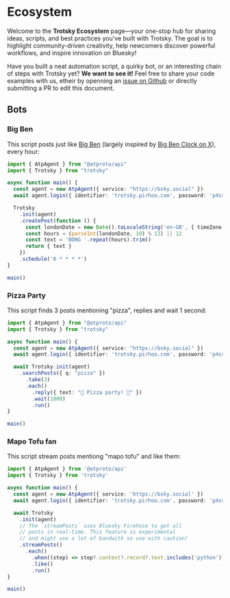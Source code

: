 # Ecosystem

Welcome to the **Trotsky Ecosystem** page—your one-stop hub for sharing ideas, scripts, and best practices you’ve built with Trotsky. The goal is to highlight community-driven creativity, help newcomers discover powerful workflows, and inspire innovation on Bluesky!

Have you built a neat automation script, a quirky bot, or an interesting chain of steps with Trotsky yet? **We want to see it!** Feel free to share your code examples with us, etheir by openning an [issue on Github](https://github.com/pirhoo/trotsky/issues) or directly submitting a PR to edit this document.

## Bots

### Big Ben

This script posts just like [Big Ben](https://bsky.app/profile/bigbenbong.bsky.social) (largely inspired by [Big Ben Clock on X](https://x.com/big_ben_clock)), every hour:

```ts
import { AtpAgent } from "@atproto/api"
import { Trotsky } from "trotsky"

async function main() {
  const agent = new AtpAgent({ service: "https://bsky.social" })
  await agent.login({ identifier: 'trotsky.pirhoo.com', password: 'p4ssw0rd' })

  Trotsky
    .init(agent)
    .createPost(function () {
      const londonDate = new Date().toLocaleString('en-GB', { timeZone: 'Europe/London', hour: 'numeric', hour12: false })
      const hours = (parseInt(londonDate, 10) % 12) || 12
      const text = 'BONG '.repeat(hours).trim()
      return { text }
    })
    .schedule('0 * * * *')
}

main()
```



### Pizza Party

This script finds 3 posts mentioning "pizza", replies and wait 1 second:

```ts
import { AtpAgent } from "@atproto/api"
import { Trotsky } from "trotsky"

async function main() {
  const agent = new AtpAgent({ service: "https://bsky.social" })
  await agent.login({ identifier: 'trotsky.pirhoo.com', password: 'p4ssw0rd' })

  await Trotsky.init(agent)
    .searchPosts({ q: "pizza" })
      .take(3)
      .each()
        .reply({ text: "🍕 Pizza party! 🍕" })
        .wait(1000)
        .run()
}

main()
```

### Mapo Tofu fan

This script stream posts mentiong "mapo tofu" and like them:

```ts
import { AtpAgent } from '@atproto/api'
import { Trotsky } from 'trotsky'

async function main() {
  const agent = new AtpAgent({ service: 'https://bsky.social' })
  await agent.login({ identifier: 'trotsky.pirhoo.com', password: 'p4ssw0rd' })

  await Trotsky
    .init(agent)
    // The `streamPosts` uses Bluesky Firehose to get all 
    // posts in real-time. This feature is experimental 
    // and might use a lot of bandwith so use with caution!
    .streamPosts()
      .each()
        .when((step) => step?.context?.record?.text.includes('python'))
        .like()
        .run()
}

main()
```
